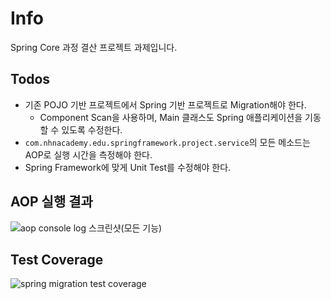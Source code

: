 # Info
Spring Core 과정 결산 프로젝트 과제입니다.

## Todos
- 기존 POJO 기반 프로젝트에서 Spring 기반 프로젝트로 Migration해야 한다.
  - Component Scan을 사용하며, Main 클래스도 Spring 애플리케이션을 기동할 수 있도록 수정한다.
- `com.nhnacademy.edu.springframework.project.service`의 모든 메소드는 AOP로 실행 시간을 측정해야 한다.
- Spring Framework에 맞게 Unit Test를 수정해야 한다.

## AOP 실행 결과
![aop console log 스크린샷(모든 기능)](https://user-images.githubusercontent.com/60968342/196024211-b03cc7d7-91bd-433f-b0df-ba8c0f18c544.png)


## Test Coverage
![spring migration test coverage](https://user-images.githubusercontent.com/60968342/196024069-59cd01a5-1c0d-4efa-b0c3-78d17530815c.png)
